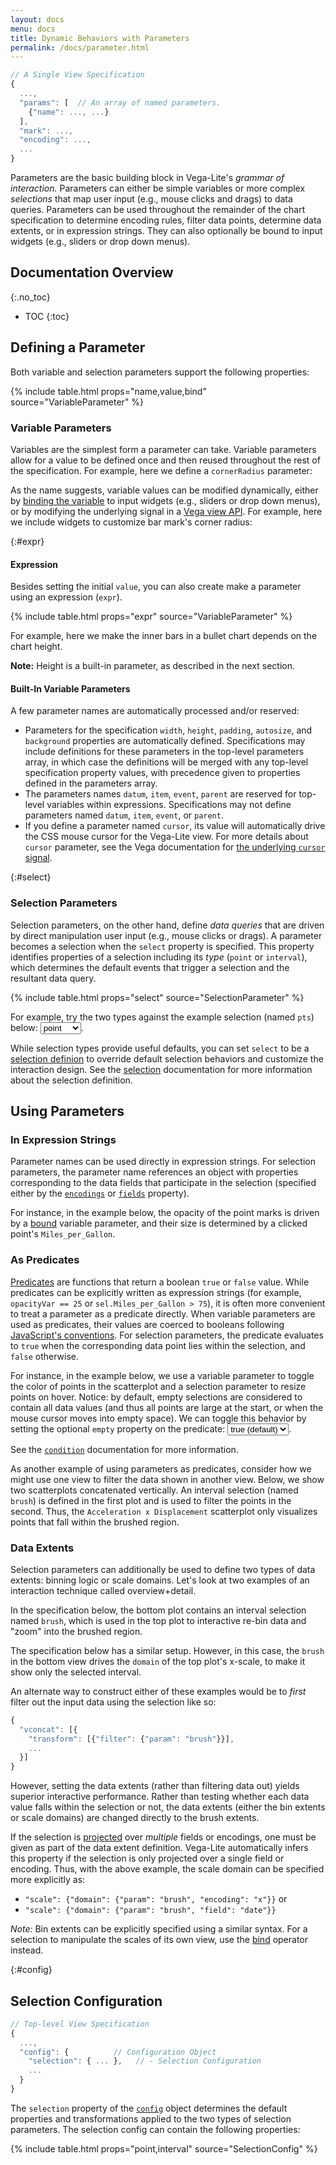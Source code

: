 ```yaml
---
layout: docs
menu: docs
title: Dynamic Behaviors with Parameters
permalink: /docs/parameter.html
---
```


```js
// A Single View Specification
{
  ...,
  "params": [  // An array of named parameters.
    {"name": ..., ...}
  ],
  "mark": ...,
  "encoding": ...,
  ...
}
```

Parameters are the basic building block in Vega-Lite's _grammar of interaction._ Parameters can either be simple variables or more complex _selections_ that map user input (e.g., mouse clicks and drags) to data queries. Parameters can be used throughout the remainder of the chart specification to determine encoding rules, filter data points, determine data extents, or in expression strings. They can also optionally be bound to input widgets (e.g., sliders or drop down menus).

<!--prettier-ignore-start-->
## Documentation Overview
{:.no_toc}

- TOC
{:toc}

<!--prettier-ignore-end-->

## Defining a Parameter

Both variable and selection parameters support the following properties:

{% include table.html props="name,value,bind" source="VariableParameter" %}

### Variable Parameters

Variables are the simplest form a parameter can take. Variable parameters allow for a value to be defined once and then reused throughout the rest of the specification. For example, here we define a `cornerRadius` parameter:

<div class="vl-example" data-name="bar_params"></div>

As the name suggests, variable values can be modified dynamically, either by [binding the variable](bind.html) to input widgets (e.g., sliders or drop down menus), or by modifying the underlying signal in a [Vega view API](https://vega.github.io/vega/docs/api/view/#signals). For example, here we include widgets to customize bar mark's corner radius:

<div class="vl-example" data-name="bar_params_bound"></div>

{:#expr}

#### Expression

Besides setting the initial `value`, you can also create make a parameter using an expression (`expr`).

{% include table.html props="expr" source="VariableParameter" %}

For example, here we make the inner bars in a bullet chart depends on the chart height.

<div class="vl-example" data-name="bar_bullet_expr_bind"></div>

**Note:** Height is a built-in parameter, as described in the next section.

#### Built-In Variable Parameters

A few parameter names are automatically processed and/or reserved:

- Parameters for the specification `width`, `height`, `padding`, `autosize`, and `background` properties are automatically defined. Specifications may include definitions for these parameters in the top-level parameters array, in which case the definitions will be merged with any top-level specification property values, with precedence given to properties defined in the parameters array.
- The parameters names `datum`, `item`, `event`, `parent` are reserved for top-level variables within expressions. Specifications may not define parameters named `datum`, `item`, `event`, or `parent`.
- If you define a parameter named `cursor`, its value will automatically drive the CSS mouse cursor for the Vega-Lite view. For more details about `cursor` parameter, see the Vega documentation for [the underlying `cursor` signal](https://vega.github.io/vega/docs/signals/#the-cursor-signal).

{:#select}

### Selection Parameters

Selection parameters, on the other hand, define _data queries_ that are driven by direct manipulation user input (e.g., mouse clicks or drags). A parameter becomes a selection when the `select` property is specified. This property identifies properties of a selection including its _type_ (`point` or `interval`), which determines the default events that trigger a selection and the resultant data query.

{% include table.html props="select" source="SelectionParameter" %}

For example, try the two types against the example selection (named `pts`) below: <select onchange="changeSpec('selection_type', 'selection_type_' + this.value)"><option>point</option><option>interval</option></select>.

<div id="selection_type" class="vl-example" data-name="selection_type_point"></div>

While selection types provide useful defaults, you can set `select` to be a [selection definion](selection.html) to override default selection behaviors and customize the interaction design. See the [selection](selection.html) documentation for more information about the selection definition.

## Using Parameters

### In Expression Strings

Parameter names can be used directly in expression strings. For selection parameters, the parameter name references an object with properties corresponding to the data fields that participate in the selection (specified either by the [`encodings`](#selection-props) or [`fields`](#selection-props) property).

For instance, in the example below, the opacity of the point marks is driven by a [bound](bind.html) variable parameter, and their size is determined by a clicked point's `Miles_per_Gallon`.

<div class="vl-example" data-name="param_expr"></div>

### As Predicates

[Predicates](predicate.html) are functions that return a boolean `true` or `false` value. While predicates can be explicitly written as expression strings (for example, `opacityVar == 25` or `sel.Miles_per_Gallon > 75`), it is often more convenient to treat a parameter as a predicate directly. When variable parameters are used as predicates, their values are coerced to booleans following [JavaScript's conventions](https://www.w3schools.com/js/js_type_conversion.asp). For selection parameters, the predicate evaluates to `true` when the corresponding data point lies within the selection, and `false` otherwise.

For instance, in the example below, we use a variable parameter to toggle the color of points in the scatterplot and a selection parameter to resize points on hover. Notice: by default, empty selections are considered to contain all data values (and thus all points are large at the start, or when the mouse cursor moves into empty space). We can toggle this behavior by setting the optional `empty` property on the predicate: <select onchange="changeSpec('interactive_paintbrush_simple', 'interactive_paintbrush_simple_' + this.value)"><option value="true" selected="true">true (default)</option><option>false</option></select>.

<div class="vl-example" id="interactive_paintbrush_simple" data-name="interactive_paintbrush_simple_true"></div>

See the [`condition`](condition.html) documentation for more information.

As another example of using parameters as predicates, consider how we might use one view to filter the data shown in another view. Below, we show two scatterplots concatenated vertically. An interval selection (named `brush`) is defined in the first plot and is used to filter the points in the second. Thus, the `Acceleration x Displacement` scatterplot only visualizes points that fall within the brushed region.

<div class="vl-example" data-name="selection_filter"></div>

### Data Extents

Selection parameters can additionally be used to define two types of data extents: binning logic or scale domains. Let's look at two examples of an interaction technique called overview+detail.

In the specification below, the bottom plot contains an interval selection named `brush`, which is used in the top plot to interactive re-bin data and "zoom" into the brushed region.

<div class="vl-example" data-name="interactive_bin_extent_bottom"></div>

The specification below has a similar setup. However, in this case, the `brush` in the bottom view drives the `domain` of the top plot's x-scale, to make it show only the selected interval.

<div class="vl-example" data-name="interactive_overview_detail"></div>

An alternate way to construct either of these examples would be to _first_ filter out the input data using the selection like so:

```js
{
  "vconcat": [{
    "transform": [{"filter": {"param": "brush"}}],
    ...
  }]
}
```

However, setting the data extents (rather than filtering data out) yields superior interactive performance. Rather than testing whether each data value falls within the selection or not, the data extents (either the bin extents or scale domains) are changed directly to the brush extents.

If the selection is [projected](selection.html#project) over _multiple_ fields or encodings, one must be given as part of the data extent definition. Vega-Lite automatically infers this property if the selection is only projected over a single field or encoding. Thus, with the above example, the scale domain can be specified more explicitly as:

- `"scale": {"domain": {"param": "brush", "encoding": "x"}}` or
- `"scale": {"domain": {"param": "brush", "field": "date"}}`

_Note:_ Bin extents can be explicitly specified using a similar syntax. For a selection to manipulate the scales of its own view, use the [bind](bind.html#scale-binding) operator instead.

{:#config}

## Selection Configuration

```js
// Top-level View Specification
{
  ...,
  "config": {          // Configuration Object
    "selection": { ... },   // - Selection Configuration
    ...
  }
}
```

The `selection` property of the [`config`](config.html) object determines the default properties and transformations applied to the two types of selection parameters. The selection config can contain the following properties:

{% include table.html props="point,interval" source="SelectionConfig" %}
